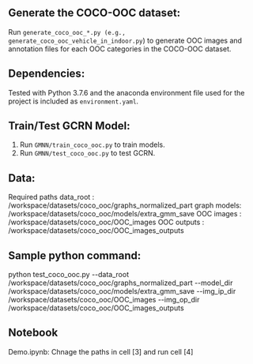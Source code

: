 
## Generate the COCO-OOC dataset:
Run `generate_coco_ooc_*.py (e.g., generate_coco_ooc_vehicle_in_indoor.py`) to generate OOC images and annotation files for each OOC categories in the COCO-OOC dataset.

## Dependencies:
Tested with Python 3.7.6 and the anaconda environment file used for the project is included as `environment.yaml`.

## Train/Test GCRN Model: 

1. Run `GMNN/train_coco_ooc.py` to train models.
2. Run `GMNN/test_coco_ooc.py` to test GCRN.

## Data: 

Required paths
data_root   : /workspace/datasets/coco_ooc/graphs_normalized_part
graph models: /workspace/datasets/coco_ooc/models/extra_gmm_save
OOC images  : /workspace/datasets/coco_ooc/OOC_images
OOC outputs : /workspace/datasets/coco_ooc/OOC_images_outputs
 
## Sample python command:

python test_coco_ooc.py --data_root /workspace/datasets/coco_ooc/graphs_normalized_part --model_dir /workspace/datasets/coco_ooc/models/extra_gmm_save --img_ip_dir /workspace/datasets/coco_ooc/OOC_images --img_op_dir /workspace/datasets/coco_ooc/OOC_images_outputs

## Notebook

Demo.ipynb: Chnage the paths in cell [3] and run cell [4]